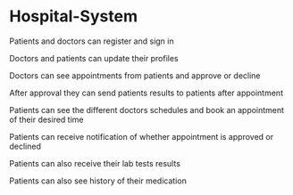 # Hospital-System
<p>Patients and doctors can register and sign in</p>
<p>Doctors and patients can update their profiles</p>
<p>Doctors can see appointments from patients and approve or decline</p>
<p>After approval they can send patients results to patients after appointment</p>
<p>Patients can see the different doctors schedules and book an appointment of their desired time</p>
<p>Patients can receive notification of whether appointment is approved or declined</p>
<p>Patients can also receive their lab tests results</p>
<p>Patients can also see history of their medication</p>
